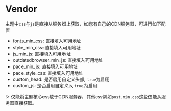 # Vendor
主题中`css`与`js`是直接从服务器上获取，如您有自己的CDN服务器，可进行如下配置
- fonts_min_css: 直接填入可用地址
- style_min_css: 直接填入可用地址
- js_min_js: 直接填入可用地址
- outdatedbrowser_min_js: 直接填入可用地址
- pace_min_js: 直接填入可用地址
- pace_style_css: 直接填入可用地址
- custom_head: 是否启用自定义头部, `true`为启用
- custom_js: 是否启用自定义js, `true`为启用

!> 仅能将主题核心css放于CDN服务器，其他css例如`post.min.css`这些仅能从服务器直接获取。
